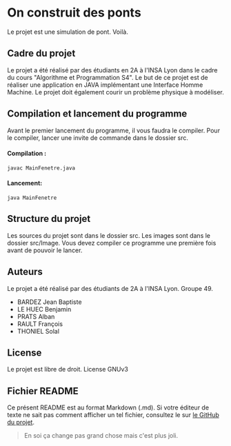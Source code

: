 # On construit des ponts

Le projet est une simulation de pont. Voilà.

## Cadre du projet

Le projet a été réalisé par des étudiants en 2A à l'INSA Lyon dans le cadre du cours "Algorithme et Programmation S4". 
Le but de ce projet est de réaliser une application en JAVA implémentant une Interface Homme Machine. Le projet doit également courir un problème physique à modéliser. 

## Compilation et lancement du programme

Avant le premier lancement du programme, il vous faudra le compiler. Pour le compiler, lancer une invite de commande dans le dossier src. 
#### Compilation : 
`javac MainFenetre.java`

#### Lancement:
`java MainFenetre`


## Structure du projet

Les sources du projet sont dans le dossier src. 
Les images sont dans le dossier src/Image.
Vous devez compiler ce programme une première fois avant de pouvoir le lancer. 


## Auteurs

Le projet a été réalisé par des étudiants de 2A à l'INSA Lyon. 
Groupe 49. 
- BARDEZ Jean Baptiste  
- LE HUEC Benjamin
- PRATS Alban
- RAULT François
- THONIEL Solal

## License

Le projet est libre de droit. 
License GNUv3

## Fichier README
Ce présent README est au format Markdown (.md).
Si votre éditeur de texte ne sait pas comment afficher un tel fichier, consultez le sur [le GitHub du projet](https://github.com/LInfoCdeLO/Projet-final).

> En soi ça change pas grand chose mais c'est plus joli.
